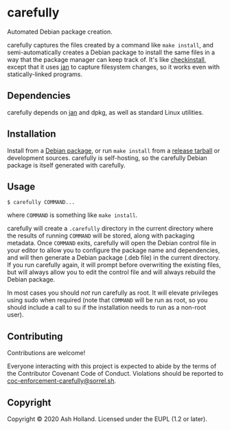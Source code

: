 # carefully

Automated Debian package creation.

carefully captures the files created by a command like `make install`,
and semi-automatically creates a Debian package to install the same
files in a way that the package manager can keep track of. It's like
[checkinstall][], except that it uses [jan][] to capture filesystem
changes, so it works even with statically-linked programs.

[checkinstall]: https://web.archive.org/web/20191008140130/http://checkinstall.izto.org/
[jan]: https://sorrel.sh/projects/jan/

## Dependencies

carefully depends on [jan][] and dpkg, as well as standard Linux
utilities.

## Installation

Install from a [Debian package][carefully], or run `make install` from a
[release tarball][carefully] or development sources. carefully is
self-hosting, so the carefully Debian package is itself generated with
carefully.

[carefully]: https://sorrel.sh/projects/carefully/

## Usage

    $ carefully COMMAND...

where `COMMAND` is something like `make install`.

carefully will create a `.carefully` directory in the current directory
where the results of running `COMMAND` will be stored, along with
packaging metadata. Once `COMMAND` exits, carefully will open the Debian
control file in your editor to allow you to configure the package name
and dependencies, and will then generate a Debian package (.deb file) in
the current directory. If you run carefully again, it will prompt before
overwriting the existing files, but will always allow you to edit the
control file and will always rebuild the Debian package.

In most cases you should _not_ run carefully as root. It will elevate
privileges using sudo when required (note that `COMMAND` will be run as
root, so you should include a call to su if the installation needs to
run as a non-root user).

## Contributing

Contributions are welcome!

Everyone interacting with this project is expected to abide by the terms
of the Contributor Covenant Code of Conduct. Violations should be
reported to coc-enforcement-carefully@sorrel.sh.

## Copyright

Copyright © 2020 Ash Holland. Licensed under the EUPL (1.2 or later).
